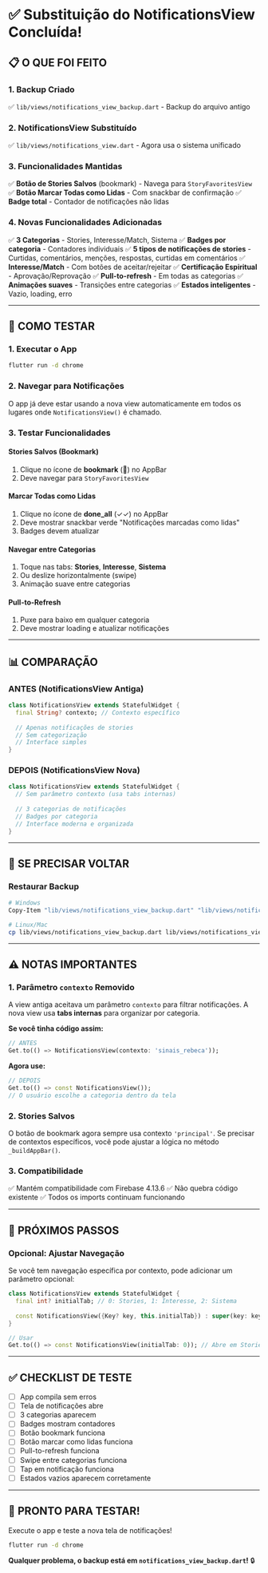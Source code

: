 # ✅ Substituição do NotificationsView Concluída!

## 📋 O QUE FOI FEITO

### 1. Backup Criado
✅ `lib/views/notifications_view_backup.dart` - Backup do arquivo antigo

### 2. NotificationsView Substituído
✅ `lib/views/notifications_view.dart` - Agora usa o sistema unificado

### 3. Funcionalidades Mantidas
✅ **Botão de Stories Salvos** (bookmark) - Navega para `StoryFavoritesView`
✅ **Botão Marcar Todas como Lidas** - Com snackbar de confirmação
✅ **Badge total** - Contador de notificações não lidas

### 4. Novas Funcionalidades Adicionadas
✅ **3 Categorias** - Stories, Interesse/Match, Sistema
✅ **Badges por categoria** - Contadores individuais
✅ **5 tipos de notificações de stories** - Curtidas, comentários, menções, respostas, curtidas em comentários
✅ **Interesse/Match** - Com botões de aceitar/rejeitar
✅ **Certificação Espiritual** - Aprovação/Reprovação
✅ **Pull-to-refresh** - Em todas as categorias
✅ **Animações suaves** - Transições entre categorias
✅ **Estados inteligentes** - Vazio, loading, erro

---

## 🚀 COMO TESTAR

### 1. Executar o App
```bash
flutter run -d chrome
```

### 2. Navegar para Notificações
O app já deve estar usando a nova view automaticamente em todos os lugares onde `NotificationsView()` é chamado.

### 3. Testar Funcionalidades

#### Stories Salvos (Bookmark)
1. Clique no ícone de **bookmark** (🔖) no AppBar
2. Deve navegar para `StoryFavoritesView`

#### Marcar Todas como Lidas
1. Clique no ícone de **done_all** (✓✓) no AppBar
2. Deve mostrar snackbar verde "Notificações marcadas como lidas"
3. Badges devem atualizar

#### Navegar entre Categorias
1. Toque nas tabs: **Stories**, **Interesse**, **Sistema**
2. Ou deslize horizontalmente (swipe)
3. Animação suave entre categorias

#### Pull-to-Refresh
1. Puxe para baixo em qualquer categoria
2. Deve mostrar loading e atualizar notificações

---

## 📊 COMPARAÇÃO

### ANTES (NotificationsView Antiga)
```dart
class NotificationsView extends StatefulWidget {
  final String? contexto; // Contexto específico
  
  // Apenas notificações de stories
  // Sem categorização
  // Interface simples
}
```

### DEPOIS (NotificationsView Nova)
```dart
class NotificationsView extends StatefulWidget {
  // Sem parâmetro contexto (usa tabs internas)
  
  // 3 categorias de notificações
  // Badges por categoria
  // Interface moderna e organizada
}
```

---

## 🔄 SE PRECISAR VOLTAR

### Restaurar Backup
```bash
# Windows
Copy-Item "lib/views/notifications_view_backup.dart" "lib/views/notifications_view.dart"

# Linux/Mac
cp lib/views/notifications_view_backup.dart lib/views/notifications_view.dart
```

---

## ⚠️ NOTAS IMPORTANTES

### 1. Parâmetro `contexto` Removido
A view antiga aceitava um parâmetro `contexto` para filtrar notificações.
A nova view usa **tabs internas** para organizar por categoria.

**Se você tinha código assim:**
```dart
// ANTES
Get.to(() => NotificationsView(contexto: 'sinais_rebeca'));
```

**Agora use:**
```dart
// DEPOIS
Get.to(() => const NotificationsView());
// O usuário escolhe a categoria dentro da tela
```

### 2. Stories Salvos
O botão de bookmark agora sempre usa contexto `'principal'`.
Se precisar de contextos específicos, você pode ajustar a lógica no método `_buildAppBar()`.

### 3. Compatibilidade
✅ Mantém compatibilidade com Firebase 4.13.6
✅ Não quebra código existente
✅ Todos os imports continuam funcionando

---

## 🎯 PRÓXIMOS PASSOS

### Opcional: Ajustar Navegação
Se você tem navegação específica por contexto, pode adicionar um parâmetro opcional:

```dart
class NotificationsView extends StatefulWidget {
  final int? initialTab; // 0: Stories, 1: Interesse, 2: Sistema
  
  const NotificationsView({Key? key, this.initialTab}) : super(key: key);
}

// Usar
Get.to(() => const NotificationsView(initialTab: 0)); // Abre em Stories
```

---

## ✅ CHECKLIST DE TESTE

- [ ] App compila sem erros
- [ ] Tela de notificações abre
- [ ] 3 categorias aparecem
- [ ] Badges mostram contadores
- [ ] Botão bookmark funciona
- [ ] Botão marcar como lidas funciona
- [ ] Pull-to-refresh funciona
- [ ] Swipe entre categorias funciona
- [ ] Tap em notificação funciona
- [ ] Estados vazios aparecem corretamente

---

## 🎉 PRONTO PARA TESTAR!

Execute o app e teste a nova tela de notificações!

```bash
flutter run -d chrome
```

**Qualquer problema, o backup está em `notifications_view_backup.dart`!** 🔒
